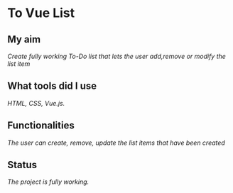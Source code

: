 # To Vue List

## My aim
_Create fully working To-Do list that lets the user add,remove or modify the list item_

## What tools did I use
_HTML, CSS, Vue.js._

## Functionalities
_The user can create, remove, update the list items that have been created_

## Status
_The project is fully working._
